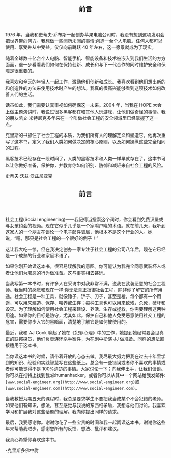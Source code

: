 <section epub:type="foreword" role="doc-foreword">

<header>

# 前言

</header>

 1976 年，当我和史蒂夫·乔布斯一起创办苹果电脑公司时，我没有想到这项发明会把世界带向何方。我想做一些闻所未闻的事情:创造一台个人电脑。任何人都可以使用、享受并从中受益。仅仅向前跳跃 40 年左右，这一愿景就成为了现实。

随着全球数十亿台个人电脑、智能手机、智能设备和技术被嵌入到我们生活的方方面面，退一步看看我们如何在保持创新、成长和与下一代合作的同时维护安全和保障是很重要的。

我喜欢和今天的年轻人一起工作，激励他们创新和成长。我喜欢看到他们想出新的和创造性的方法来使用技术时产生的想法。我真的很高兴能够看到这项技术如何改善人们的生活。

话虽如此，我们需要认真审视如何确保这一未来。2004 年，当我在 HOPE 大会上做主题演讲时，我说过很多黑客都在和其他人玩游戏，让他们做奇怪的事情。我的朋友凯文·米特尼克多年来在一个叫做社会工程的安全领域里已经掌握了这一点。

克里斯的书抓住了社会工程的本质，为我们所有人的理解定义和塑造它。他再次重写了这本书，定义了我们人类如何做决定的核心原则，以及如何操纵这些完全相同的过程。

黑客技术已经存在一段时间了，人类的黑客技术和人类一样早就存在了。这本书可以让你做好准备，保护你，并教育你如何识别、防御和减轻来自社会工程的风险。

史蒂夫·沃兹·沃兹尼亚克 </section>

<section epub:type="preface" role="doc-preface">

<header>

# 前言

</header>

<section> 社会工程(Social engineering)——我记得当搜索这个词时，你会看到免费汉堡或与女孩约会的视频。现在它似乎几乎是一个家喻户晓的术语。就在前几天，我听到这家人的一个朋友在谈论一个电子邮件骗局，他根本不是这个行业的人。她说，“嗯，那只是社会工程的一个很好的例子！”

这让我大吃一惊，但在我决定创办一家专注于社会工程的公司八年后，现在它已经是一个成熟的行业和家庭术语了。

如果你刚开始读这本书，很容易误解我的意图。你可能认为我完全同意武装坏人或者让他们为邪恶的行为做准备。这与事实相去甚远。

当我写第一本书时，有许多人在采访中对我非常不满，说我在武装恶意的社会工程师。我当时的感觉和现在一样:你无法真正抵御社会工程，除非你了解它的所有用途。社会工程是一种工具，就像锤子、铲子、刀子，甚至是枪。每个都有一个用途，可以用来建造、保存、喂养或生存；每种工具也可以用来致残，杀死，破坏和毁灭。为了理解如何使用社会工程来建设、养活、生存或拯救，你需要理解这两种用途。如果你的目标是防守，尤其如此。保护自己和他人免受恶意使用社交工程的危害，需要你步入它的黑暗面，清楚地了解它是如何被使用的。

最近，我和 AJ Cook 聊起了她在《犯罪心理》中的工作，她提到她经常要会见真正的联邦探员，他们负责连环杀手案件，为在剧中扮演 JJ 做准备。同样的想法直接适用于这本书。

当你读这本书的时候，请带着开放的心态去做。我尽最大努力把我在过去十年里学到的知识、经验和实践智慧写在这些纸上。总会有一些错误或者你不喜欢的事情或者你可能觉得不是 100%清楚的事情。大家讨论一下；向我伸出手，让我们谈谈。你可以在推特上找到我:@humanhacker。或者你可以从其中一个网站给我发邮件:`[www.social-engineer.org](http://www.social-engineer.org)`或`[www.social-engineer.com](http://www.social-engineer.com)`。

当我教授为期五天的课程时，我总是要求学生不要把我当成某个不会犯错的老师。如果他们有知识，想法，甚至感觉与我说的东西相矛盾，我想与他们讨论。我喜欢学习和扩展我对这些话题的理解。我向你提出同样的请求。

最后，我要感谢你。谢谢你花了一些宝贵的时间和我一起阅读这本书。谢谢你这些年来帮助我进步。感谢您所有的反馈、想法、批评和建议。

我真心希望你喜欢这本书。

-克里斯多佛中尉 </section>

</section>
